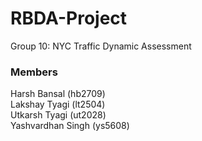 # RBDA-Project
Group 10: NYC Traffic Dynamic Assessment

### Members
Harsh Bansal (hb2709)\
Lakshay Tyagi (lt2504)\
Utkarsh Tyagi (ut2028)\
Yashvardhan Singh (ys5608)
